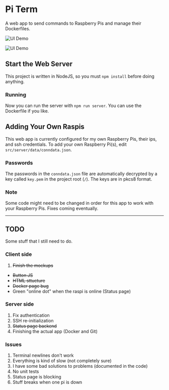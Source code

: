 # Pi Term
A web app to send commands to Raspberry Pis and manage their Dockerfiles.

![UI Demo](https://github.com/xoreo/pi-term/raw/master/src/static/img/demo.png "UI Demo")

![UI Demo](https://github.com/xoreo/pi-term/raw/master/src/static/img/demo2.png "UI Demo")

## Start the Web Server
This project is written in NodeJS, so you must ```npm install``` before doing anything.
### Running
Now you can run the server with ```npm run server```. You can use the Dockerfile if you like.

## Adding Your Own Raspis
This web app is currently configured for my own Raspberry Pis, their ips, and ssh credentials. To add your own Raspberry Pi(s), edit ```src/server/data/conndata.json```.
### Passwords
The passwords in the `conndata.json` file are automatically decrypted by a key called `key.pem` in the project root (`/`). The keys are in pkcs8 format.
### Note
Some code might need to be changed in order for this app to work with your Raspberry Pis. Fixes coming eventually.

<hr>

## TODO
Some stuff that I still need to do.
### Client side
1. ~~Finish the mockups~~
 * ~~Button JS~~
 * ~~HTML sttucture~~
 * ~~Docker page bug~~
 * Green "online dot" when the raspi is online (Status page)
### Server side
1. Fix authentication
2. SSH re-initialization
3. ~~Status page backend~~
4. Finishing the actual app (Docker and Git)
### Issues
1. Terminal newlines don't work
2. Everything is kind of slow (not completely sure)
3. I have some bad solutions to problems (documented in the code)
4. No unit tests
5. Status page is blocking
6. Stuff breaks when one pi is down
